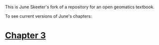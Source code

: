 This is June Skeeter's fork of a repository for an open geomatics textbook.

To see current versions of June's chapters:

# [Chapter 3](https://june-skeeter.github.io/geomatics-textbook/types-of-data.html)

